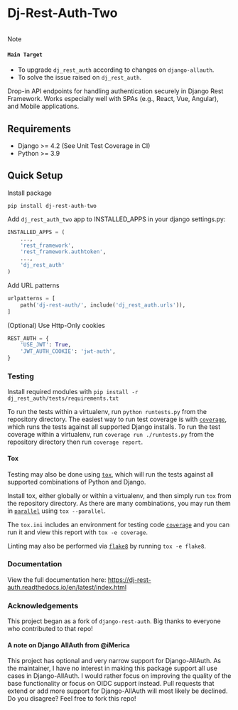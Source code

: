 # Dj-Rest-Auth-Two
[![<iMerica>](https://github.com/iMerica/dj-rest-auth/actions/workflows/main.yml/badge.svg)](https://github.com/iMerica/dj-rest-auth/actions/workflows/main.yml/)



> [!NOTE]
> #### `Main Target`
> - To upgrade `dj_rest_auth` according to changes on `django-allauth`.
> - To solve the issue raised on `dj_rest_auth`.


Drop-in API endpoints for handling authentication securely in Django Rest Framework. Works especially well 
with SPAs (e.g., React, Vue, Angular), and Mobile applications. 

## Requirements
- Django >= 4.2 (See Unit Test Coverage in CI)
- Python >= 3.9

## Quick Setup

Install package

    pip install dj-rest-auth-two
    
Add `dj_rest_auth_two` app to INSTALLED_APPS in your django settings.py:

```python
INSTALLED_APPS = (
    ...,
    'rest_framework',
    'rest_framework.authtoken',
    ...,
    'dj_rest_auth'
)
```
    
Add URL patterns

```python
urlpatterns = [
    path('dj-rest-auth/', include('dj_rest_auth.urls')),
]
```
    

(Optional) Use Http-Only cookies

```python
REST_AUTH = {
    'USE_JWT': True,
    'JWT_AUTH_COOKIE': 'jwt-auth',
}
```

### Testing

Install required modules with `pip install -r  dj_rest_auth/tests/requirements.txt`

To run the tests within a virtualenv, run `python runtests.py` from the repository directory.
The easiest way to run test coverage is with [`coverage`](https://pypi.org/project/coverage/),
which runs the tests against all supported Django installs. To run the test coverage 
within a virtualenv, run `coverage run ./runtests.py` from the repository directory then run `coverage report`.

#### Tox

Testing may also be done using [`tox`](https://pypi.org/project/tox/), which
will run the tests against all supported combinations of Python and Django.

Install tox, either globally or within a virtualenv, and then simply run `tox`
from the repository directory. As there are many combinations, you may run them
in [`parallel`](https://tox.readthedocs.io/en/latest/config.html#cmdoption-tox-p)
using `tox --parallel`.

The `tox.ini` includes an environment for testing code [`coverage`](https://pypi.org/project/coverage/)
and you can run it and view this report with `tox -e coverage`.

Linting may also be performed via [`flake8`](https://pypi.org/project/flake8/)
by running `tox -e flake8`.

### Documentation

View the full documentation here: https://dj-rest-auth.readthedocs.io/en/latest/index.html


### Acknowledgements

This project began as a fork of `django-rest-auth`. Big thanks to everyone who contributed to that repo!

#### A note on Django AllAuth from @iMerica

This project has optional and very narrow support for Django-AllAuth. As the maintainer, I have no interest in making this package support all use cases in Django-AllAuth. I would rather focus on improving the quality of the base functionality or focus on OIDC support instead. Pull requests that extend or add more support for Django-AllAuth will most likely be declined. Do you disagree? Feel free to fork this repo!
